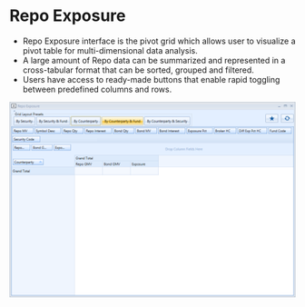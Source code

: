 # Repo Exposure

- Repo Exposure interface is the pivot grid which allows user to visualize a pivot table for multi-dimensional data analysis.
- A large amount of Repo data can be summarized and represented in a cross-tabular format that can be sorted, grouped and filtered.
- Users have access to ready-made buttons that enable rapid toggling between predefined columns and rows.

![Alt text](assets/repo_exposure.png)